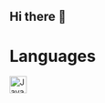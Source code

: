 ## Hi there 👋

# Languages
<p >
  <img src="https://github.com/user-attachments/assets/4a1a0529-40a5-4e21-a70f-1806c61629ca" alt="Java Logo" width="30">
</p>

